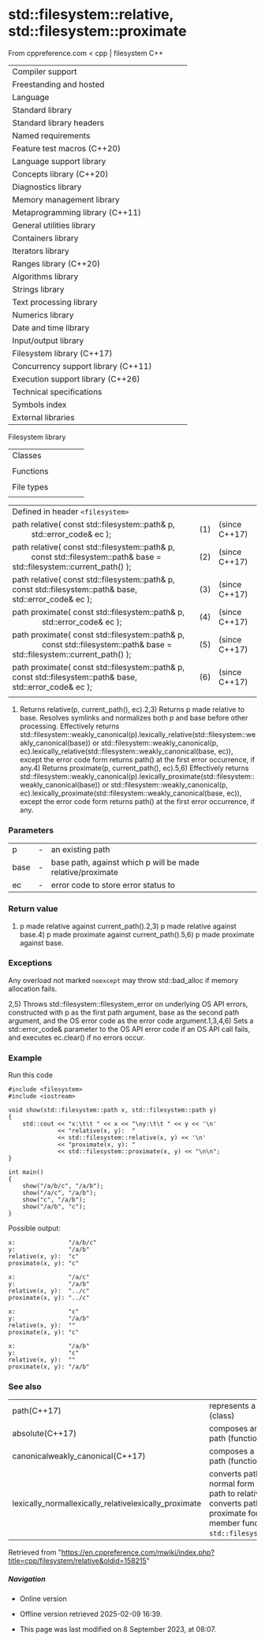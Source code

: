 # std::filesystem::relative, std::filesystem::proximate

From cppreference.com
< cpp‎ | filesystem
C++

|  |  |  |  |  |
| --- | --- | --- | --- | --- |
| Compiler support | | | | |
| Freestanding and hosted | | | | |
| Language | | | | |
| Standard library | | | | |
| Standard library headers | | | | |
| Named requirements | | | | |
| Feature test macros (C++20) | | | | |
| Language support library | | | | |
| Concepts library (C++20) | | | | |
| Diagnostics library | | | | |
| Memory management library | | | | |
| Metaprogramming library (C++11) | | | | |
| General utilities library | | | | |
| Containers library | | | | |
| Iterators library | | | | |
| Ranges library (C++20) | | | | |
| Algorithms library | | | | |
| Strings library | | | | |
| Text processing library | | | | |
| Numerics library | | | | |
| Date and time library | | | | |
| Input/output library | | | | |
| Filesystem library (C++17) | | | | |
| Concurrency support library (C++11) | | | | |
| Execution support library (C++26) | | | | |
| Technical specifications | | | | |
| Symbols index | | | | |
| External libraries | | | | |

Filesystem library

|  |  |  |  |  |
| --- | --- | --- | --- | --- |
| Classes | | | | |
| |  |  |  |  |  | | --- | --- | --- | --- | --- | | filesystem::path | | | | | | filesystem::filesystem_error | | | | | | filesystem::directory_entry | | | | | | filesystem::directory_iterator | | | | | | filesystem::recursive_directory_iterator | | | | | | filesystem::file_status | | | | | | filesystem::space_info | | | | | | |  |  |  |  |  | | --- | --- | --- | --- | --- | | filesystem::file_type | | | | | | filesystem::file_time_type | | | | | | filesystem::perms | | | | | | filesystem::perm_options | | | | | | filesystem::copy_options | | | | | | filesystem::directory_options | | | | | |
| Functions | | | | |
| |  |  |  |  |  | | --- | --- | --- | --- | --- | | filesystem::absolute | | | | | | filesystem::canonicalfilesystem::weakly_canonical | | | | | | ****filesystem::relativefilesystem::proximate**** | | | | | | filesystem::copy | | | | | | filesystem::copy_file | | | | | | filesystem::copy_symlink | | | | | | filesystem::create_directory filesystem::create_directories | | | | | | filesystem::create_hard_link | | | | | | filesystem::create_symlink filesystem::create_directory_symlink | | | | | | filesystem::current_path | | | | | | filesystem::temp_directory_path | | | | | | |  |  |  |  |  | | --- | --- | --- | --- | --- | | filesystem::exists | | | | | | filesystem::equivalent | | | | | | filesystem::file_size | | | | | | filesystem::hard_link_count | | | | | | filesystem::last_write_time | | | | | | filesystem::permissions | | | | | | filesystem::read_symlink | | | | | | filesystem::remove filesystem::remove_all | | | | | | filesystem::rename | | | | | | filesystem::resize_file | | | | | | filesystem::space | | | | | | filesystem::status filesystem::symlink_status | | | | | |
| File types | | | | |
| |  |  |  |  |  | | --- | --- | --- | --- | --- | | filesystem::is_block_file | | | | | | filesystem::is_character_file | | | | | | filesystem::is_directory | | | | | | filesystem::is_empty | | | | | | filesystem::status_known | | | | | | |  |  |  |  |  | | --- | --- | --- | --- | --- | | filesystem::is_fifo | | | | | | filesystem::is_other | | | | | | filesystem::is_regular_file | | | | | | filesystem::is_socket | | | | | | filesystem::is_symlink | | | | | |

|  |  |  |
| --- | --- | --- |
| Defined in header `<filesystem>` |  |  |
| path relative( const std::filesystem::path& p,                 std::error_code& ec ); | (1) | (since C++17) |
| path relative( const std::filesystem::path& p,                 const std::filesystem::path& base = std::filesystem::current_path() ); | (2) | (since C++17) |
| path relative( const std::filesystem::path& p,  const std::filesystem::path& base, std::error_code& ec ); | (3) | (since C++17) |
| path proximate( const std::filesystem::path& p,                  std::error_code& ec ); | (4) | (since C++17) |
| path proximate( const std::filesystem::path& p,                  const std::filesystem::path& base = std::filesystem::current_path() ); | (5) | (since C++17) |
| path proximate( const std::filesystem::path& p,  const std::filesystem::path& base, std::error_code& ec ); | (6) | (since C++17) |
|  |  |  |

1) Returns relative(p, current_path(), ec).2,3) Returns p made relative to base. Resolves symlinks and normalizes both p and base before other processing. Effectively returns std::filesystem::weakly_canonical(p).lexically_relative(std::filesystem::weakly_canonical(base)) or std::filesystem::weakly_canonical(p, ec).lexically_relative(std::filesystem::weakly_canonical(base, ec)), except the error code form returns path() at the first error occurrence, if any.4) Returns proximate(p, current_path(), ec).5,6) Effectively returns std::filesystem::weakly_canonical(p).lexically_proximate(std::filesystem::weakly_canonical(base)) or std::filesystem::weakly_canonical(p, ec).lexically_proximate(std::filesystem::weakly_canonical(base, ec)), except the error code form returns path() at the first error occurrence, if any.

### Parameters

|  |  |  |
| --- | --- | --- |
| p | - | an existing path |
| base | - | base path, against which p will be made relative/proximate |
| ec | - | error code to store error status to |

### Return value

1) p made relative against current_path().2,3) p made relative against base.4) p made proximate against current_path().5,6) p made proximate against base.

### Exceptions

Any overload not marked `noexcept` may throw std::bad_alloc if memory allocation fails.

2,5) Throws std::filesystem::filesystem_error on underlying OS API errors, constructed with p as the first path argument, base as the second path argument, and the OS error code as the error code argument.1,3,4,6) Sets a std::error_code& parameter to the OS API error code if an OS API call fails, and executes ec.clear() if no errors occur.

### Example

Run this code

```
#include <filesystem>
#include <iostream>
 
void show(std::filesystem::path x, std::filesystem::path y)
{
    std::cout << "x:\t\t " << x << "\ny:\t\t " << y << '\n'
              << "relative(x, y):  "
              << std::filesystem::relative(x, y) << '\n'
              << "proximate(x, y): "
              << std::filesystem::proximate(x, y) << "\n\n";
}
 
int main()
{
    show("/a/b/c", "/a/b");
    show("/a/c", "/a/b");
    show("c", "/a/b");
    show("/a/b", "c");
}

```

Possible output:

```
x:               "/a/b/c"
y:               "/a/b"
relative(x, y):  "c"
proximate(x, y): "c"
 
x:               "/a/c"
y:               "/a/b"
relative(x, y):  "../c"
proximate(x, y): "../c"
 
x:               "c"
y:               "/a/b"
relative(x, y):  ""
proximate(x, y): "c"
 
x:               "/a/b"
y:               "c"
relative(x, y):  ""
proximate(x, y): "/a/b"

```

### See also

|  |  |
| --- | --- |
| path(C++17) | represents a path   (class) |
| absolute(C++17) | composes an absolute path   (function) |
| canonicalweakly_canonical(C++17) | composes a canonical path   (function) |
| lexically_normallexically_relativelexically_proximate | converts path to normal form converts path to relative form converts path to proximate form   (public member function of `std::filesystem::path`) |

Retrieved from "<https://en.cppreference.com/mwiki/index.php?title=cpp/filesystem/relative&oldid=158215>"

##### Navigation

- Online version
- Offline version retrieved 2025-02-09 16:39.

- This page was last modified on 8 September 2023, at 08:07.